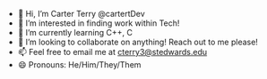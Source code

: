 - 👋 Hi, I’m Carter Terry @cartertDev
- 👀 I’m interested in finding work within Tech!
- 🌱 I’m currently learning C++, C
- 💞️ I’m looking to collaborate on anything! Reach out to me please! 
- 📫 Feel free to email me at cterry3@stedwards.edu
- 😄 Pronouns: He/Him/They/Them


<!---
cartertDev/cartertDev is a ✨ special ✨ repository because its `README.md` (this file) appears on your GitHub profile.
You can click the Preview link to take a look at your changes.
--->

